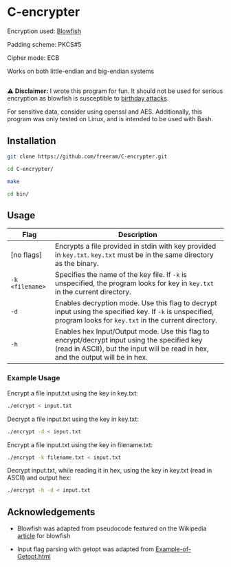 # C-encrypter

Encryption used: [Blowfish](https://en.wikipedia.org/wiki/Blowfish_(cipher))

Padding scheme: PKCS#5

Cipher mode: ECB

Works on both little-endian and big-endian systems

##

:warning: **Disclaimer:** I wrote this program for fun. It should not be used for serious encryption as blowfish is susceptible to [birthday attacks](https://en.wikipedia.org/wiki/Birthday_attack).

For sensitive data, consider using openssl and AES. Additionally, this program was only tested on Linux, and is intended to be used with Bash.

## Installation

```sh
git clone https://github.com/freeram/C-encrypter.git
```
```sh
cd C-encrypter/
```
```sh
make
```
```sh
cd bin/
```

## Usage

| Flag           | Description                                                                                                                                                                      |
|----------------|----------------------------------------------------------------------------------------------------------------------------------------------------------------------------------|
| [no flags]     | Encrypts a file provided in stdin with key provided in `key.txt`. `key.txt` must be in the same directory as the binary.                                                         |
| `-k <filename>`| Specifies the name of the key file. If `-k` is unspecified, the program looks for key in `key.txt` in the current directory.                                                     |
| `-d`           | Enables decryption mode. Use this flag to decrypt input using the specified key. If `-k` is unspecified, program looks for `key.txt` in the current directory.                   |
| `-h`           | Enables hex Input/Output mode. Use this flag to encrypt/decrypt input using the specified key (read in ASCII), but the input will be read in hex, and the output will be in hex. |


### Example Usage

Encrypt a file input.txt using the key in key.txt:
```sh
./encrypt < input.txt
```

Decrypt a file input.txt using the key in key.txt:
```sh
./encrypt -d < input.txt
```

Encrypt a file input.txt using the key in filename.txt:
```sh
./encrypt -k filename.txt < input.txt
```

Decrypt input.txt, while reading it in hex, using the key in key.txt (read in ASCII) and output hex:
```sh
./encrypt -h -d < input.txt
```

## Acknowledgements

* Blowfish was adapted from pseudocode featured on the Wikipedia [article](https://en.wikipedia.org/wiki/Blowfish_(cipher)) for blowfish

* Input flag parsing with getopt was adapted from [Example-of-Getopt.html](https://www.gnu.org/software/libc/manual/html_node/Example-of-Getopt.html)
